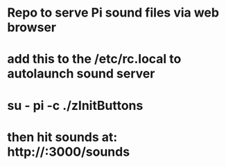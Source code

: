 # Repo to serve Pi sound files via web browser
# add this to the /etc/rc.local to autolaunch sound server
# su - pi -c ./zInitButtons
# then hit sounds at: http://<pi>:3000/sounds
